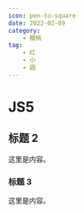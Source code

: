 ```yaml
---
icon: pen-to-square
date: 2022-02-09
category:
    - 樱桃
tag:
    - 红
    - 小
    - 圆
---
```


# JS5

## 标题 2

这里是内容。

### 标题 3

这里是内容。
